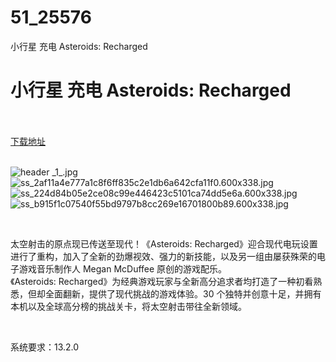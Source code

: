 # 51_25576
小行星 充电 Asteroids: Recharged
# 小行星 充电 Asteroids: Recharged
 <br/></br>
[下载地址](https://www.switch520.cc/article/25576 "下载地址")
<br/></br>

<p><img title="header _1_.jpg" src="https://www.switch520.cc/muke_img/2021_12_15_cd5dc75ad178a.jpg" alt="header _1_.jpg"><br>
<img title="ss_2af11a4e777a1c8f6ff835c2e1db6a642cfa11f0.600x338.jpg" src="https://www.switch520.cc/muke_img/2021_12_15_c4bbf146842d3.jpg" alt="ss_2af11a4e777a1c8f6ff835c2e1db6a642cfa11f0.600x338.jpg"><br>
<img title="ss_224d84b05e2ce08c99e446423c5101ca74dd5e6a.600x338.jpg" src="https://www.switch520.cc/muke_img/2021_12_15_3ca576ae0f7e8.jpg" alt="ss_224d84b05e2ce08c99e446423c5101ca74dd5e6a.600x338.jpg"><br>
<img title="ss_b915f1c07540f55bd9797b8cc269e16701800b89.600x338.jpg" src="https://www.switch520.cc/muke_img/2021_12_15_6df722f8096ad.jpg" alt="ss_b915f1c07540f55bd9797b8cc269e16701800b89.600x338.jpg"></p>
<p>&nbsp;</p>
<p>太空射击的原点现已传送至现代！《Asteroids: Recharged》迎合现代电玩设置进行了重构，加入了全新的劲爆视效、强力的新技能，以及另一组由屡获殊荣的电子游戏音乐制作人 Megan McDuffee 原创的游戏配乐。<br>
《Asteroids: Recharged》为经典游戏玩家与全新高分追求者均打造了一种初看熟悉，但却全面翻新，提供了现代挑战的游戏体验。30 个独特并创意十足，并拥有本机以及全球高分榜的挑战关卡，将太空射击带往全新领域。</p>
<p>&nbsp;</p>
<p>系统要求：13.2.0</p>



